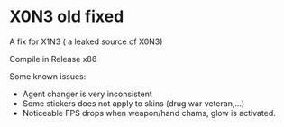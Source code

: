 # X0N3 old fixed
A fix for X1N3 ( a leaked source of X0N3)

Compile in Release x86 

Some known issues:
- Agent changer is very inconsistent
- Some stickers does not apply to skins (drug war veteran,...)
- Noticeable FPS drops when weapon/hand chams, glow is activated.
